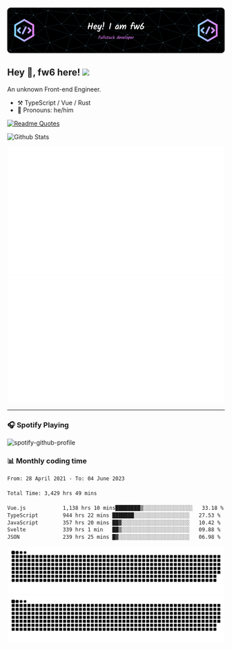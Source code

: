 ![Header](github-header-image.png)

## Hey 👋, fw6 here! <img src="https://github.githubassets.com/images/mona-whisper.gif" height="24" />


An unknown Front-end Engineer.

-   :hammer_and_pick: TypeScript / Vue / Rust
-   :man: Pronouns: he/him


[![Readme Quotes](https://quotes-github-readme.vercel.app/api?type=horizontal&theme=algolia)](https://github.com/piyushsuthar/github-readme-quotes)



![Github Stats](https://github-readme-stats.vercel.app/api?username=fw6&bg_color=30,e96443,904e95&title_color=fff&text_color=fff)

![](https://raw.githubusercontent.com/fw6/github-stats-transparent/output/generated/overview.svg)
![](https://raw.githubusercontent.com/fw6/github-stats-transparent/output/generated/languages.svg)


---

### 🎧 Spotify Playing

<!-- ![spotify-github-profile](/img/default.svg) -->

![spotify-github-profile](https://spotify-github-profile.vercel.app/api/view.svg?uid=r6wn4hdvypv0lkzyrj0e0pjct&cover_image=true&theme=default&show_offline=true&background_color=9a10ad&interchange=true&bar_color_cover=true)



### :bar_chart: Monthly coding time 

<!--START_SECTION:waka-->

```txt
From: 28 April 2021 - To: 04 June 2023

Total Time: 3,429 hrs 49 mins

Vue.js            1,138 hrs 10 mins████████▒░░░░░░░░░░░░░░░░   33.18 %
TypeScript        944 hrs 22 mins ███████░░░░░░░░░░░░░░░░░░   27.53 %
JavaScript        357 hrs 20 mins ██▓░░░░░░░░░░░░░░░░░░░░░░   10.42 %
Svelte            339 hrs 1 min   ██▒░░░░░░░░░░░░░░░░░░░░░░   09.88 %
JSON              239 hrs 25 mins █▓░░░░░░░░░░░░░░░░░░░░░░░   06.98 %
```

<!--END_SECTION:waka-->




![github contribution grid snake animation](https://raw.githubusercontent.com/platane/platane/output/github-contribution-grid-snake-dark.svg#gh-dark-mode-only)![github contribution grid snake animation](https://raw.githubusercontent.com/platane/platane/output/github-contribution-grid-snake.svg#gh-light-mode-only)
